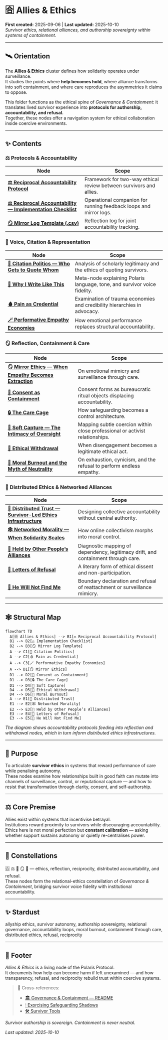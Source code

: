 # 🈴 Allies & Ethics  
**First created:** 2025-09-06 | **Last updated:** 2025-10-10  
*Survivor ethics, relational alliances, and authorship sovereignty within systems of containment.*

---

## 🛰️ Orientation  

The **Allies & Ethics** cluster defines how solidarity operates under surveillance.  
It studies the points where **help becomes hold**, where alliance transforms into soft containment, and where care reproduces the asymmetries it claims to oppose.  

This folder functions as the ethical spine of *Governance & Containment*: it translates lived survivor experience into **protocols for authorship, accountability, and refusal.**  
Together, these nodes offer a navigation system for ethical collaboration inside coercive environments.  

---

## ✨ Contents  

### ⚖️ Protocols & Accountability  
| Node | Scope |
|------|--------|
| [**⚖️ Reciprocal Accountability Protocol**](./⚖️_reciprocal_accountability_protocol.md) | Framework for two-way ethical review between survivors and allies. |
| [**⚖️ Reciprocal Accountability — Implementation Checklist**](./⚖️_reciprocal_accountability_implementation_checklist.md) | Operational companion for running feedback loops and mirror logs. |
| [**🪞 Mirror Log Template (.csv)**](./🪞_mirror_log_template.csv) | Reflection log for joint accountability tracking. |

### 💬 Voice, Citation & Representation  
| Node | Scope |
|------|--------|
| [**💬 Citation Politics — Who Gets to Quote Whom**](./💬_citation_politics_who_gets_to_quote_whom.md) | Analysis of scholarly legitimacy and the ethics of quoting survivors. |
| [**🧠 Why I Write Like This**](./🧠_why_i_write_like_this.md) | Meta-node explaining Polaris language, tone, and survivor voice fidelity. |
| [**🩸 Pain as Credential**](./🩸_pain_as_credential.md) | Examination of trauma economies and credibility hierarchies in advocacy. |
| [**🪄 Performative Empathy Economies**](./🪄_performative_empathy_economies.md) | How emotional performance replaces structural accountability. |

### 🪞 Reflection, Containment & Care  
| Node | Scope |
|------|--------|
| [**🪞 Mirror Ethics — When Empathy Becomes Extraction**](./🪞_mirror_ethics_when_empathy_becomes_extraction.md) | On emotional mimicry and surveillance through care. |
| [**🧾 Consent as Containment**](./🧾_consent_as_containment.md) | Consent forms as bureaucratic ritual objects displacing accountability. |
| [**🔒 The Care Cage**](./🔒_the_care_cage.md) | How safeguarding becomes a control architecture. |
| [**🧵 Soft Capture — The Intimacy of Oversight**](./🧵_soft_capture_the_intimacy_of_oversight.md) | Mapping subtle coercion within close professional or activist relationships. |
| [**🚷 Ethical Withdrawal**](./🚷_ethical_withdrawal.md) | When disengagement becomes a legitimate ethical act. |
| [**🪫 Moral Burnout and the Myth of Neutrality**](./🪫_moral_burnout_and_the_myth_of_neutrality.md) | On exhaustion, cynicism, and the refusal to perform endless empathy. |

### 🧬 Distributed Ethics & Networked Alliances  
| Node | Scope |
|------|--------|
| [**🧬 Distributed Trust — Survivor-Led Ethics Infrastructure**](./🧬_distributed_trust_survivor_led_ethics_infrastructure.md) | Designing collective accountability without central authority. |
| [**🕸️ Networked Morality — When Solidarity Scales**](./🕸️_networked_morality_when_solidarity_scales.md) | How online collectivism morphs into moral control. |
| [**🤝 Held by Other People’s Alliances**](./🤝_held_by_other_peoples_alliances.md) | Diagnostic mapping of dependency, legitimacy drift, and containment through care. |
| [**💌 Letters of Refusal**](./💌_letters_of_refusal.md) | A literary form of ethical dissent and non-participation. |
| [**🚫 He Will Not Find Me**](./🚫_he_will_not_find_me.md) | Boundary declaration and refusal of reattachment or surveillance mimicry. |

---

## 🕸️ Structural Map

```mermaid
flowchart TD
  A[🈴 Allies & Ethics] --> B1[⚖️ Reciprocal Accountability Protocol]
  B1 --> B2[⚖️ Implementation Checklist]
  B2 --> B3[🪞 Mirror Log Template]
  A --> C1[💬 Citation Politics]
  A --> C2[🩸 Pain as Credential]
  A --> C3[🪄 Performative Empathy Economies]
  A --> D1[🪞 Mirror Ethics]
  D1 --> D2[🧾 Consent as Containment]
  D1 --> D3[🔒 The Care Cage]
  D1 --> D4[🧵 Soft Capture]
  D4 --> D5[🚷 Ethical Withdrawal]
  D4 --> D6[🪫 Moral Burnout]
  A --> E1[🧬 Distributed Trust]
  E1 --> E2[🕸️ Networked Morality]
  E2 --> E3[🤝 Held by Other People’s Alliances]
  E3 --> E4[💌 Letters of Refusal]
  E3 --> E5[🚫 He Will Not Find Me]
```
*The diagram shows accountability protocols feeding into reflection and withdrawal nodes, which in turn inform distributed ethics infrastructures.*

---

## 🚀 Purpose  

To articulate **survivor ethics** in systems that reward performance of care while penalising autonomy.  
These nodes examine how relationships built in good faith can mutate into channels of surveillance, control, or reputational capture — and how to resist that transformation through clarity, consent, and self-authorship.  

---

## ⚖️ Core Premise  

Allies exist within systems that incentivise betrayal.  
Institutions reward proximity to survivors while discouraging accountability.  
Ethics here is not moral perfection but **constant calibration** — asking whether support sustains autonomy or quietly re-centralises power.  

---

## 🌌 Constellations  

🈴 ⚖️ 🤝 🪞 🧬 — ethics, reflection, reciprocity, distributed accountability, and refusal.  
These nodes form the relational-ethics constellation of *Governance & Containment*, bridging survivor voice fidelity with institutional accountability.  

---

## ✨ Stardust  

allyship ethics, survivor autonomy, authorship sovereignty, relational governance, accountability loops, moral burnout, containment through care, distributed ethics, refusal, reciprocity  

---

## 🏮 Footer  

*Allies & Ethics* is a living node of the Polaris Protocol.  
It documents how help can become harm if left unexamined — and how transparency, refusal, and reciprocity rebuild trust within coercive systems.  

> 📡 Cross-references:
> 
> - [🏛 Governance & Containment — README](../README.md)  
> - [🕯 Exorcising Safeguarding Shadows](../../../Disruption_Kit/Big_Picture_Protocols/🕯_Exorcising_Safeguarding_Shadows/README.md)  
> - [🛠️ Survivor Tools](../../../Disruption_Kit/Survivor_Tools/README.md)  

*Survivor authorship is sovereign. Containment is never neutral.*  

_Last updated: 2025-10-10_
